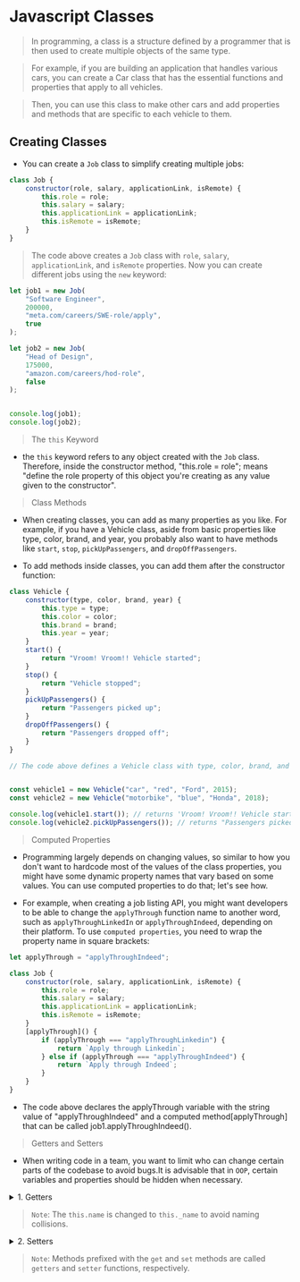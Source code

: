 
# Javascript Classes

> In programming, a class is a structure defined by a programmer that is then used to create multiple objects of the same type.

> For example, if you are building an application that handles various cars, you can create a Car class that has the essential functions and properties that apply to all vehicles.

> Then, you can use this class to make other cars and add properties and methods that are specific to each vehicle to them.

## Creating Classes
- You can create a `Job` class to simplify creating multiple jobs:
```js
class Job {
    constructor(role, salary, applicationLink, isRemote) {
        this.role = role;
        this.salary = salary;
        this.applicationLink = applicationLink;
        this.isRemote = isRemote;
    }
}
```
> The code above creates a `Job` class with `role`, `salary`, `applicationLink`, and `isRemote` properties.
Now you can create different jobs using the `new` keyword:
```js
let job1 = new Job(
    "Software Engineer",
    200000,
    "meta.com/careers/SWE-role/apply",
    true
);

let job2 = new Job(
    "Head of Design",
    175000,
    "amazon.com/careers/hod-role",
    false
);


console.log(job1);
console.log(job2);
```
> The `this` Keyword

- the `this` keyword refers to any object created with the `Job` class. 
Therefore, inside the constructor method, "this.role = role"; means "define the role property of this object you're creating as any value given to the constructor".

> Class Methods

- When creating classes, you can add as many properties as you like.
For example, if you have a Vehicle class, aside from basic properties like type, color, brand, and year, 
you probably also want to have methods like `start`, `stop`, `pickUpPassengers`, and `dropOffPassengers`.


- To add methods inside classes, you can add them after the constructor function:
```js
class Vehicle {
    constructor(type, color, brand, year) {
        this.type = type;
        this.color = color;
        this.brand = brand;
        this.year = year;
    }
    start() {
        return "Vroom! Vroom!! Vehicle started";
    }
    stop() {
        return "Vehicle stopped";
    }
    pickUpPassengers() {
        return "Passengers picked up";
    }
    dropOffPassengers() {
        return "Passengers dropped off";
    }
}

// The code above defines a Vehicle class with type, color, brand, and year properties, as well as `start`, `stop`, `pickUpPassengers`, and `dropOffPassengers` methods.


const vehicle1 = new Vehicle("car", "red", "Ford", 2015);
const vehicle2 = new Vehicle("motorbike", "blue", "Honda", 2018);

console.log(vehicle1.start()); // returns 'Vroom! Vroom!! Vehicle started'
console.log(vehicle2.pickUpPassengers()); // returns "Passengers picked up"

```
> Computed Properties

- Programming largely depends on changing values, so similar to how you don't want to hardcode most of the values of the class properties, 
you might have some dynamic property names that vary based on some values. 
You can use computed properties to do that; let's see how.

- For example, when creating a job listing API, you might want developers to be able to change the `applyThrough` function name to another word,
 such as `applyThroughLinkedIn` or `applyThroughIndeed`, depending on their platform. 
 To use `computed properties`, you need to wrap the property name in square brackets:

```js
let applyThrough = "applyThroughIndeed";

class Job {
    constructor(role, salary, applicationLink, isRemote) {
        this.role = role;
        this.salary = salary;
        this.applicationLink = applicationLink;
        this.isRemote = isRemote;
    }
    [applyThrough]() {
        if (applyThrough === "applyThroughLinkedin") {
            return `Apply through Linkedin`;
        } else if (applyThrough === "applyThroughIndeed") {
            return `Apply through Indeed`;
        }
    }
}

```
- The code above declares the applyThrough variable with the string value of "applyThroughIndeed" and a computed method[applyThrough] that can be called job1.applyThroughIndeed().


> Getters and Setters

- When writing code in a team, you want to limit who can change certain parts of the codebase to avoid bugs.It is advisable that in `OOP`, certain variables and properties should be hidden when necessary.

<details>
<summary>
1. Getters
</summary>

- When building apps that are keen on ensuring users' privacy, for example, legal issues management apps, you want to control who can access users' data like names, emails, and addresses. The get keyword helps you achieve this. You can limit who can access information:


```js

class Client{
  constructor(name, age) {
    this._name = name;
    this._age = age;
  }

  get name() {
    if (userType === "Lawyer") {
      return this._name;
    } else {
      return "You are not authorized to view this information";
    }
  }
}
// The code above declares a Client class with properties `name` and `age` and a `getter` that only returns the name if the user is a `Lawyer`. If you try to access the name as an `Assistant`, you'll get an error:

let userType = "Assistant";
const person = new Client("Benjamin Adeleye", 24);
console.log(person.name); // returns 'You are not authorized to view this information'
```
</details>

> `Note`: The `this.name` is changed to `this._name` to avoid naming collisions.

<details>
<summary>
2. Setters
</summary>

- The set keyword is the opposite of the get keyword. The get keyword is used to control who can access properties, while the set keyword controls who can change the value of properties


```js

class Client{
  constructor(name, age) {
    this._name = name;
    this._age = age;
  }

  get name() {
    if (userType === "Lawyer") {
      return this._name;
    } else {
      return "You are not authorized to view this information";
    }
  }

  set name(newName) {
    if (userType === "Lawyer" && verifiedData === true) {
      this._name = newName;
    } else {
      console.log("You are not authorized to change this information");
    }
  }
}

let userType = "Lawyer";
let verifiedData = false;
let client = new Client("Benjamin Adeleye", 30);
client.name = "Adeleye Benjamin";
console.log(client.name); // returns 'You are not authorized to change this information'

```

- The above code declares a `set` method that allows changes to the name only if the user is a `Lawyer` and `documents` have been verified:

</details>

> `Note`: Methods prefixed with the `get` and `set` methods are called `getters` and `setter` functions, respectively.